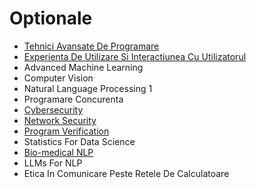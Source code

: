 # Optionale

- [Tehnici Avansate De Programare](https://github.com/FMI-Materials/FMI-Master-IS-Materials/tree/main/Year%20I/Semester%20II/Tehnici%20Avansate%20De%20Programare)
- [Experienta De Utilizare Si Interactiunea Cu Utilizatorul](https://github.com/FMI-Materials/FMI-Master-IS-Materials/tree/main/Year%20I/Semester%20II/Experienta%20De%20Utilizare%20Si%20Interactiunea%20Cu%20Utilizatorul)
- Advanced Machine Learning
- Computer Vision
- Natural Language Processing 1
- Programare Concurenta
- [Cybersecurity](https://github.com/FMI-Materials/FMI-Master-SAL-Materials/tree/main/Year%20I/Semester%20II/Cybersecurity)
- [Network Security](https://github.com/FMI-Materials/FMI-Master-SAL-Materials/tree/main/Year%20I/Semester%20II/Network%20Security)
- [Program Verification](https://github.com/FMI-Materials/FMI-Master-SAL-Materials/tree/main/Year%20I/Semester%20II/Program%20Verification)
- Statistics For Data Science
- [Bio-medical NLP](https://github.com/FMI-Materials/FMI-Master-NLP-Materials/tree/main/Year%20I/Semester%20II/Bio-medical%20NLP)
- LLMs For NLP
- Etica In Comunicare Peste Retele De Calculatoare
